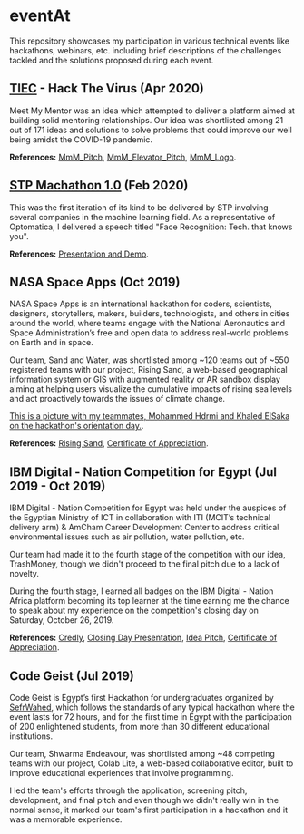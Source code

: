 # eventAt

This repository showcases my participation in various technical events like hackathons, webinars, etc. including brief descriptions of the challenges tackled and the solutions proposed during each event.

## [TIEC](https://tiec.gov.eg) - Hack The Virus (Apr 2020)

Meet My Mentor was an idea which attempted to deliver a platform aimed at building solid mentoring relationships. Our idea was shortlisted among 21 out of 171 ideas and solutions to solve problems that could improve our well being amidst the COVID-19 pandemic.

**References:** [MmM_Pitch](https://drive.google.com/file/d/1hQViF9_QTo-IXwvlMJRqwftGWrVAALrw/view), [MmM_Elevator_Pitch](https://drive.google.com/file/d/1VRJM8dWHnOcOnkm0sK3860kYOWKnM62V/view), [MmM_Logo](https://drive.google.com/file/d/1Dd3jspJ5wGMeWw6dFTb04WTxHHC_rw31/view).

## [STP Machathon 1.0](https://stp-org.com/stp20/machathon-book/machathon-book.html) (Feb 2020)

This was the first iteration of its kind to be delivered by STP involving several companies in the machine learning field. As a representative of Optomatica, I delivered a speech titled "Face Recognition: Tech. that knows you".

**References:** [Presentation and Demo](https://drive.google.com/drive/folders/17ZP3pED8RPjmFdsEfZtULZWI3SKcz2Dn).

## NASA Space Apps (Oct 2019)

NASA Space Apps is an international hackathon for coders, scientists, designers, storytellers, makers, builders, technologists, and others in cities around the world, where teams engage with the National Aeronautics and Space Administration’s free and open data to address real-world problems on Earth and in space.

Our team, Sand and Water, was shortlisted among ~120 teams out of ~550 registered teams with our project, Rising Sand, a web-based geographical information system or GIS with augmented reality or AR sandbox display aiming at helping users visualize the cumulative impacts of rising sea levels and act proactively towards the issues of climate change.

[This is a picture with my teammates, Mohammed Hdrmi and Khaled ElSaka on the hackathon's orientation day.](https://drive.google.com/file/d/1JjszmlfsMG0r9LmeOHgUiC-9WB2iek58/view).

**References:** [Rising Sand](https://drive.google.com/file/d/16GLeM-BYqgcEFvjxGHvNIWgx4VGrdj27/view), [Certificate of Appreciation](https://drive.google.com/file/d/15Ys_t4bjWVkmAVzmW7Z4QukBXgoNnzr3/view).

## IBM Digital - Nation Competition for Egypt (Jul 2019 - Oct 2019)

IBM Digital - Nation Competition for Egypt was held under the auspices of the Egyptian Ministry of ICT in collaboration with ITI (MCIT’s technical delivery arm) & AmCham Career Development Center to address critical environmental issues such as air pollution, water pollution, etc.

Our team had made it to the fourth stage of the competition with our idea, TrashMoney, though we didn't proceed to the final pitch due to a lack of novelty.

During the fourth stage, I earned all badges on the IBM Digital - Nation Africa platform becoming its top learner at the time earning me the chance to speak about my experience on the competition's closing day on Saturday, October 26, 2019.

**References:** [Credly](https://www.credly.com/users/mourad-elsheraey/badges), [Closing Day Presentation](https://drive.google.com/file/d/14CjSLBySU9agqPjYVkqzKJpOSA3tjDoR/view), [Idea Pitch](https://drive.google.com/file/d/1OHhYaV-LdgDYRhXw1M1LuscJWG2AWCI7/view), [Certificate of Appreciation](https://drive.google.com/file/d/1g8oZvC9XcjWNJIIGeAREvPbSqb9TD1fl/view).

## Code Geist (Jul 2019)

Code Geist is Egypt’s first Hackathon for undergraduates organized by [SefrWahed](https://www.linkedin.com/company/sefrwahedegypt), which follows the standards of any typical hackathon where the event lasts for 72 hours, and for the first time in Egypt with the participation of 200 enlightened students, from more than 30 different educational institutions.

Our team, Shwarma Endeavour, was shortlisted among ~48 competing teams with our project, Colab Lite, a web-based collaborative editor, built to improve educational experiences that involve programming. 

I led the team's efforts through the application, screening pitch, development, and final pitch and even though we didn't really win in the normal sense, it marked our team's first participation in a hackathon and it was a memorable experience.
